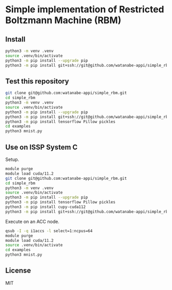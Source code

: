 # Simple implementation of Restricted Boltzmann Machine (RBM)

## Install

```sh
python3 -m venv .venv 
source .venv/bin/activate
python3 -m pip install --upgrade pip
python3 -m pip install git+ssh://git@github.com/watanabe-appi/simple_rbm.git
```

## Test this repository

```sh
git clone git@github.com:watanabe-appi/simple_rbm.git 
cd simple_rbm
python3 -m venv .venv 
source .venv/bin/activate
python3 -m pip install --upgrade pip
python3 -m pip install git+ssh://git@github.com/watanabe-appi/simple_rbm.git
python3 -m pip install tensorflow Pillow pickles
cd examples
python3 mnist.py
```

## Use on ISSP System C

Setup.

```sh
module purge
module load cuda/11.2
git clone git@github.com:watanabe-appi/simple_rbm.git 
cd simple_rbm
python3 -m venv .venv 
source .venv/bin/activate
python3 -m pip install --upgrade pip
python3 -m pip install tensorflow Pillow pickles
python3 -m pip install cupy-cuda112
python3 -m pip install git+ssh://git@github.com/watanabe-appi/simple_rbm.git
```

Execute on an ACC node.

```sh
qsub -I -q i1accs -l select=1:ncpus=64
module purge
module load cuda/11.2
source .venv/bin/activate
cd examples
python3 mnist.py
```

## License

MIT
